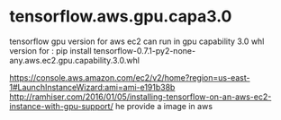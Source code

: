# tensorflow.aws.gpu.capa3.0
tensorflow gpu version for aws ec2 can run in gpu capability 3.0
whl version for : pip install tensorflow-0.7.1-py2-none-any.aws.ec2.gpu.capability.3.0.whl


https://console.aws.amazon.com/ec2/v2/home?region=us-east-1#LaunchInstanceWizard:ami=ami-e191b38b   
http://ramhiser.com/2016/01/05/installing-tensorflow-on-an-aws-ec2-instance-with-gpu-support/  he provide a image in aws

